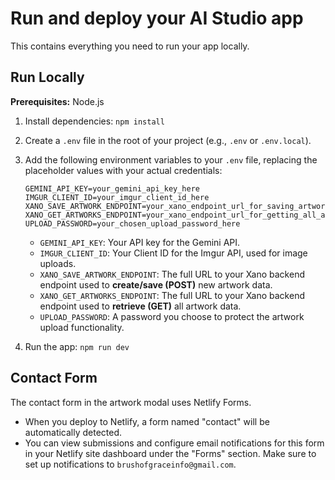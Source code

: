 # Run and deploy your AI Studio app

This contains everything you need to run your app locally.

## Run Locally

**Prerequisites:** Node.js

1.  Install dependencies:
    `npm install`
2.  Create a `.env` file in the root of your project (e.g., `.env` or `.env.local`).
3.  Add the following environment variables to your `.env` file, replacing the placeholder values with your actual credentials:

    ```env
    GEMINI_API_KEY=your_gemini_api_key_here
    IMGUR_CLIENT_ID=your_imgur_client_id_here
    XANO_SAVE_ARTWORK_ENDPOINT=your_xano_endpoint_url_for_saving_artworks
    XANO_GET_ARTWORKS_ENDPOINT=your_xano_endpoint_url_for_getting_all_artworks
    UPLOAD_PASSWORD=your_chosen_upload_password_here
    ```

    -   `GEMINI_API_KEY`: Your API key for the Gemini API.
    -   `IMGUR_CLIENT_ID`: Your Client ID for the Imgur API, used for image uploads.
    -   `XANO_SAVE_ARTWORK_ENDPOINT`: The full URL to your Xano backend endpoint used to **create/save (POST)** new artwork data.
    -   `XANO_GET_ARTWORKS_ENDPOINT`: The full URL to your Xano backend endpoint used to **retrieve (GET)** all artwork data.
    -   `UPLOAD_PASSWORD`: A password you choose to protect the artwork upload functionality.

4.  Run the app:
    `npm run dev`

## Contact Form

The contact form in the artwork modal uses Netlify Forms.
- When you deploy to Netlify, a form named "contact" will be automatically detected.
- You can view submissions and configure email notifications for this form in your Netlify site dashboard under the "Forms" section. Make sure to set up notifications to `brushofgraceinfo@gmail.com`.
